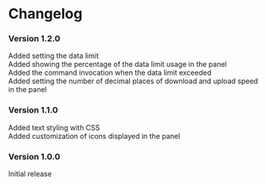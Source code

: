 # Changelog

### Version 1.2.0
Added setting the data limit  
Added showing the percentage of the data limit usage in the panel  
Added the command invocation when the data limit exceeded  
Added setting the number of decimal places of download and upload speed in the panel

### Version 1.1.0
Added text styling with CSS  
Added customization of icons displayed in the panel

### Version 1.0.0
Initial release
